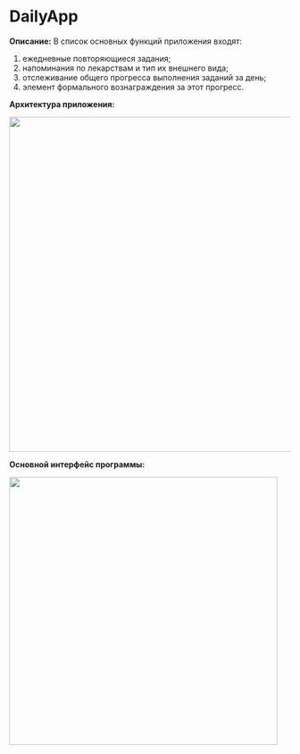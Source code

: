# DailyApp
**Описание:**
В список основных функций приложения входят:
1.	ежедневные повторяющиеся задания;
2.	напоминания по лекарствам и тип их внешнего вида;
3.	отслеживание общего прогресса выполнения заданий за день;
4.	элемент формального вознаграждения за этот прогресс. 

**Архитектура приложения:**

<img src="https://i.imgur.com/R8A7fiQ.png" width="600">

**Основной интерфейс программы:**

<img src="https://i.imgur.com/HqoFWu5.png" width="480">
